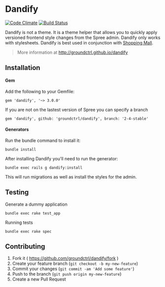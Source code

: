 # Dandify

[![Code Climate](https://codeclimate.com/github/groundctrl/dandify.png)](https://codeclimate.com/github/groundctrl/dandify)
[![Build Status](https://travis-ci.org/groundctrl/dandify.svg?branch=master)](https://travis-ci.org/groundctrl/dandify)

Dandify is not a theme. It is a theme helper that allows you to quickly apply versioned frontend style changes from the Spree admin. Dandify only works with stylesheets. Dandify is best used in conjunction with [Shopping Mall](https://github.com/groundctrl/shopping_mall).

> More information at http://groundctrl.github.io/dandify

## Installation

#### Gem

Add the following to your Gemfile:

    gem 'dandify', '~> 3.0.0'

If you are not on the lastest version of Spree you can specify a branch

    gem 'dandify', github: 'groundctrl/dandify', branch: '2-4-stable'

#### Generators

Run the bundle command to install it:

    bundle install

After installing Dandify you'll need to run the generator:

    bundle exec rails g dandify:install

This will run migrations as well as install the styles for the admin.

## Testing

Generate a dummy application

    bundle exec rake test_app

Running tests

    bundle exec rake spec


## Contributing

1. Fork it ( https://github.com/groundctrl/dandify/fork )
2. Create your feature branch (`git checkout -b my-new-feature`)
3. Commit your changes (`git commit -am 'Add some feature'`)
4. Push to the branch (`git push origin my-new-feature`)
5. Create a new Pull Request
